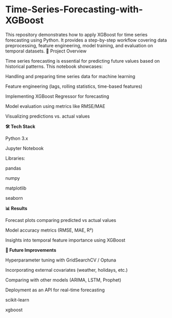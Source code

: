 # Time-Series-Forecasting-with-XGBoost
This repository demonstrates how to apply XGBoost for time series forecasting using Python.
It provides a step-by-step workflow covering data preprocessing, feature engineering, model training, and evaluation on temporal datasets.
📌 Project Overview

Time series forecasting is essential for predicting future values based on historical patterns.
This notebook showcases:

Handling and preparing time series data for machine learning

Feature engineering (lags, rolling statistics, time-based features)

Implementing XGBoost Regressor for forecasting

Model evaluation using metrics like RMSE/MAE

Visualizing predictions vs. actual values

**🛠️ Tech Stack**

Python 3.x

Jupyter Notebook

Libraries:

pandas

numpy

matplotlib

seaborn

**📊 Results**

Forecast plots comparing predicted vs actual values

Model accuracy metrics (RMSE, MAE, R²)

Insights into temporal feature importance using XGBoost

**🔮 Future Improvements**

Hyperparameter tuning with GridSearchCV / Optuna

Incorporating external covariates (weather, holidays, etc.)

Comparing with other models (ARIMA, LSTM, Prophet)

Deployment as an API for real-time forecasting

scikit-learn

xgboost
